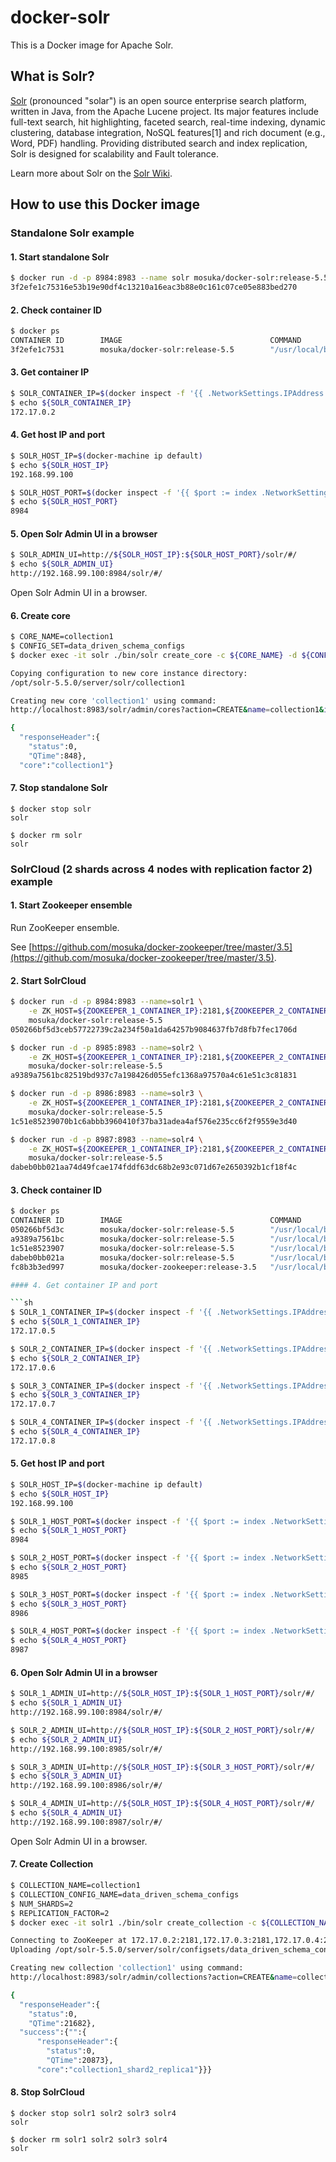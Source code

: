 # docker-solr

This is a Docker image for Apache Solr.

## What is Solr?

[Solr](http://lucene.apache.org/solr/) (pronounced "solar") is an open source enterprise search platform, written in Java, from the Apache Lucene project. Its major features include full-text search, hit highlighting, faceted search, real-time indexing, dynamic clustering, database integration, NoSQL features[1] and rich document (e.g., Word, PDF) handling. Providing distributed search and index replication, Solr is designed for scalability and Fault tolerance.

Learn more about Solr on the [Solr Wiki](https://cwiki.apache.org/confluence/display/solr/Apache+Solr+Reference+Guide).

## How to use this Docker image

### Standalone Solr example

#### 1. Start standalone Solr

```sh
$ docker run -d -p 8984:8983 --name solr mosuka/docker-solr:release-5.5
3f2efe1c75316e53b19e90df4c13210a16eac3b88e0c161c07ce05e883bed270
```

#### 2. Check container ID

```sh
$ docker ps
CONTAINER ID        IMAGE                                 COMMAND                  CREATED             STATUS              PORTS                                         NAMES
3f2efe1c7531        mosuka/docker-solr:release-5.5        "/usr/local/bin/docke"   2 minutes ago       Up 2 minutes        7983/tcp, 18983/tcp, 0.0.0.0:8984->8983/tcp   solr
```

#### 3. Get container IP

```sh
$ SOLR_CONTAINER_IP=$(docker inspect -f '{{ .NetworkSettings.IPAddress }}' solr)
$ echo ${SOLR_CONTAINER_IP}
172.17.0.2
```

#### 4. Get host IP and port

```sh
$ SOLR_HOST_IP=$(docker-machine ip default)
$ echo ${SOLR_HOST_IP}
192.168.99.100

$ SOLR_HOST_PORT=$(docker inspect -f '{{ $port := index .NetworkSettings.Ports "8983/tcp" }}{{ range $port }}{{ .HostPort }}{{ end }}' solr)
$ echo ${SOLR_HOST_PORT}
8984
```

#### 5. Open Solr Admin UI in a browser

```sh
$ SOLR_ADMIN_UI=http://${SOLR_HOST_IP}:${SOLR_HOST_PORT}/solr/#/
$ echo ${SOLR_ADMIN_UI}
http://192.168.99.100:8984/solr/#/
```

Open Solr Admin UI in a browser.

#### 6. Create core

```sh
$ CORE_NAME=collection1
$ CONFIG_SET=data_driven_schema_configs
$ docker exec -it solr ./bin/solr create_core -c ${CORE_NAME} -d ${CONFIG_SET}

Copying configuration to new core instance directory:
/opt/solr-5.5.0/server/solr/collection1

Creating new core 'collection1' using command:
http://localhost:8983/solr/admin/cores?action=CREATE&name=collection1&instanceDir=collection1

{
  "responseHeader":{
    "status":0,
    "QTime":848},
  "core":"collection1"}

```

#### 7. Stop standalone Solr

```
$ docker stop solr
solr

$ docker rm solr
solr
```

### SolrCloud (2 shards across 4 nodes with replication factor 2) example

#### 1. Start Zookeeper ensemble

Run ZooKeeper ensemble.

See [https://github.com/mosuka/docker-zookeeper/tree/master/3.5](https://github.com/mosuka/docker-zookeeper/tree/master/3.5).

#### 2. Start SolrCloud

```sh
$ docker run -d -p 8984:8983 --name=solr1 \
    -e ZK_HOST=${ZOOKEEPER_1_CONTAINER_IP}:2181,${ZOOKEEPER_2_CONTAINER_IP}:2181,${ZOOKEEPER_3_CONTAINER_IP}:2181/solr \
    mosuka/docker-solr:release-5.5
050266bf5d3ceb57722739c2a234f50a1da64257b9084637fb7d8fb7fec1706d

$ docker run -d -p 8985:8983 --name=solr2 \
    -e ZK_HOST=${ZOOKEEPER_1_CONTAINER_IP}:2181,${ZOOKEEPER_2_CONTAINER_IP}:2181,${ZOOKEEPER_3_CONTAINER_IP}:2181/solr \
    mosuka/docker-solr:release-5.5
a9389a7561bc82519bd937c7a198426d055efc1368a97570a4c61e51c3c81831

$ docker run -d -p 8986:8983 --name=solr3 \
    -e ZK_HOST=${ZOOKEEPER_1_CONTAINER_IP}:2181,${ZOOKEEPER_2_CONTAINER_IP}:2181,${ZOOKEEPER_3_CONTAINER_IP}:2181/solr \
    mosuka/docker-solr:release-5.5
1c51e85239070b1c6abbb3960410f37ba31adea4af576e235cc6f2f9559e3d40

$ docker run -d -p 8987:8983 --name=solr4 \
    -e ZK_HOST=${ZOOKEEPER_1_CONTAINER_IP}:2181,${ZOOKEEPER_2_CONTAINER_IP}:2181,${ZOOKEEPER_3_CONTAINER_IP}:2181/solr \
    mosuka/docker-solr:release-5.5
dabeb0bb021aa74d49fcae174fddf63dc68b2e93c071d67e2650392b1cf18f4c
```

#### 3. Check container ID

```sh
$ docker ps
CONTAINER ID        IMAGE                                 COMMAND                  CREATED              STATUS              PORTS                                         NAMES
050266bf5d3c        mosuka/docker-solr:release-5.5        "/usr/local/bin/docke"   11 seconds ago       Up 11 seconds       7983/tcp, 18983/tcp, 0.0.0.0:8987->8983/tcp   solr4
a9389a7561bc        mosuka/docker-solr:release-5.5        "/usr/local/bin/docke"   28 seconds ago       Up 27 seconds       7983/tcp, 18983/tcp, 0.0.0.0:8986->8983/tcp   solr3
1c51e8523907        mosuka/docker-solr:release-5.5        "/usr/local/bin/docke"   45 seconds ago       Up 45 seconds       7983/tcp, 18983/tcp, 0.0.0.0:8985->8983/tcp   solr2
dabeb0bb021a        mosuka/docker-solr:release-5.5        "/usr/local/bin/docke"   About a minute ago   Up About a minute   7983/tcp, 18983/tcp, 0.0.0.0:8984->8983/tcp   solr1
fc8b3b3ed997        mosuka/docker-zookeeper:release-3.5   "/usr/local/bin/docke"   18 hours ago         Up 18 hours         2888/tcp, 3888/tcp, 0.0.0.0:2182->2181/tcp    zookeeper```

#### 4. Get container IP and port

```sh
$ SOLR_1_CONTAINER_IP=$(docker inspect -f '{{ .NetworkSettings.IPAddress }}' solr1)
$ echo ${SOLR_1_CONTAINER_IP}
172.17.0.5

$ SOLR_2_CONTAINER_IP=$(docker inspect -f '{{ .NetworkSettings.IPAddress }}' solr2)
$ echo ${SOLR_2_CONTAINER_IP}
172.17.0.6

$ SOLR_3_CONTAINER_IP=$(docker inspect -f '{{ .NetworkSettings.IPAddress }}' solr3)
$ echo ${SOLR_3_CONTAINER_IP}
172.17.0.7

$ SOLR_4_CONTAINER_IP=$(docker inspect -f '{{ .NetworkSettings.IPAddress }}' solr4)
$ echo ${SOLR_4_CONTAINER_IP}
172.17.0.8
```

#### 5. Get host IP and port

```sh
$ SOLR_HOST_IP=$(docker-machine ip default)
$ echo ${SOLR_HOST_IP}
192.168.99.100

$ SOLR_1_HOST_PORT=$(docker inspect -f '{{ $port := index .NetworkSettings.Ports "8983/tcp" }}{{ range $port }}{{ .HostPort }}{{ end }}' solr1)
$ echo ${SOLR_1_HOST_PORT}
8984

$ SOLR_2_HOST_PORT=$(docker inspect -f '{{ $port := index .NetworkSettings.Ports "8983/tcp" }}{{ range $port }}{{ .HostPort }}{{ end }}' solr2)
$ echo ${SOLR_2_HOST_PORT}
8985

$ SOLR_3_HOST_PORT=$(docker inspect -f '{{ $port := index .NetworkSettings.Ports "8983/tcp" }}{{ range $port }}{{ .HostPort }}{{ end }}' solr3)
$ echo ${SOLR_3_HOST_PORT}
8986

$ SOLR_4_HOST_PORT=$(docker inspect -f '{{ $port := index .NetworkSettings.Ports "8983/tcp" }}{{ range $port }}{{ .HostPort }}{{ end }}' solr4)
$ echo ${SOLR_4_HOST_PORT}
8987
```

#### 6. Open Solr Admin UI in a browser

```sh
$ SOLR_1_ADMIN_UI=http://${SOLR_HOST_IP}:${SOLR_1_HOST_PORT}/solr/#/
$ echo ${SOLR_1_ADMIN_UI}
http://192.168.99.100:8984/solr/#/

$ SOLR_2_ADMIN_UI=http://${SOLR_HOST_IP}:${SOLR_2_HOST_PORT}/solr/#/
$ echo ${SOLR_2_ADMIN_UI}
http://192.168.99.100:8985/solr/#/

$ SOLR_3_ADMIN_UI=http://${SOLR_HOST_IP}:${SOLR_3_HOST_PORT}/solr/#/
$ echo ${SOLR_3_ADMIN_UI}
http://192.168.99.100:8986/solr/#/

$ SOLR_4_ADMIN_UI=http://${SOLR_HOST_IP}:${SOLR_4_HOST_PORT}/solr/#/
$ echo ${SOLR_4_ADMIN_UI}
http://192.168.99.100:8987/solr/#/
```

Open Solr Admin UI in a browser.

#### 7. Create Collection

```sh
$ COLLECTION_NAME=collection1
$ COLLECTION_CONFIG_NAME=data_driven_schema_configs
$ NUM_SHARDS=2
$ REPLICATION_FACTOR=2
$ docker exec -it solr1 ./bin/solr create_collection -c ${COLLECTION_NAME} -d ${COLLECTION_CONFIG_NAME} -n ${COLLECTION_NAME}_config -shards ${NUM_SHARDS} -replicationFactor ${REPLICATION_FACTOR}

Connecting to ZooKeeper at 172.17.0.2:2181,172.17.0.3:2181,172.17.0.4:2181/solr ...
Uploading /opt/solr-5.5.0/server/solr/configsets/data_driven_schema_configs/conf for config collection1_config to ZooKeeper at 172.17.0.2:2181,172.17.0.3:2181,172.17.0.4:2181/solr

Creating new collection 'collection1' using command:
http://localhost:8983/solr/admin/collections?action=CREATE&name=collection1&numShards=2&replicationFactor=2&maxShardsPerNode=1&collection.configName=collection1_config

{
  "responseHeader":{
    "status":0,
    "QTime":21682},
  "success":{"":{
      "responseHeader":{
        "status":0,
        "QTime":20873},
      "core":"collection1_shard2_replica1"}}}
```

#### 8. Stop SolrCloud

```
$ docker stop solr1 solr2 solr3 solr4
solr

$ docker rm solr1 solr2 solr3 solr4
solr
```
